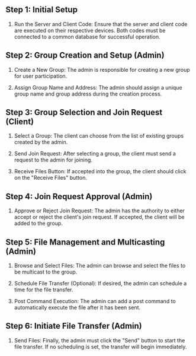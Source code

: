 ## Step 1: Initial Setup

1. Run the Server and Client Code:
Ensure that the server and client code are executed on their respective devices. Both codes must be connected to a common database for successful operation.

## Step 2: Group Creation and Setup (Admin)

1. Create a New Group:
The admin is responsible for creating a new group for user participation.

2. Assign Group Name and Address:
The admin should assign a unique group name and group address during the creation process.

## Step 3: Group Selection and Join Request (Client)

1. Select a Group:
The client can choose from the list of existing groups created by the admin.

2. Send Join Request:
After selecting a group, the client must send a request to the admin for joining.

3. Receive Files Button:
If accepted into the group, the client should click on the "Receive Files" button.

## Step 4: Join Request Approval (Admin)

1. Approve or Reject Join Request:
The admin has the authority to either accept or reject the client's join request. If accepted, the client will be added to the group.

## Step 5: File Management and Multicasting (Admin)

1. Browse and Select Files:
The admin can browse and select the files to be multicast to the group.

2. Schedule File Transfer (Optional):
If desired, the admin can schedule a time for the file transfer.

3. Post Command Execution:
The admin can add a post command to automatically execute the file after it has been sent.

## Step 6: Initiate File Transfer (Admin)

1. Send Files:
Finally, the admin must click the "Send" button to start the file transfer. If no scheduling is set, the transfer will begin immediately.
